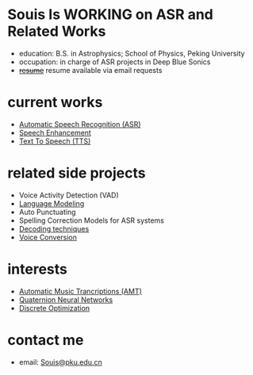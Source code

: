 # Souis Is WORKING on ASR and Related Works
- education: B.S. in Astrophysics; School of Physics, Peking University
- occupation: in charge of ASR projects in Deep Blue Sonics
- ~~[resume](resources/resume.pdf)~~ resume available via email requests

# current works

- [Automatic Speech Recognition (ASR)](ASR.md)
- [Speech Enhancement](SE.md)
- [Text To Speech (TTS)](TTS.md)

# related side projects

- Voice Activity Detection (VAD)
- [Language Modeling](LanguageModeling.md)
- Auto Punctuating
- Spelling Correction Models for ASR systems
- [Decoding techniques](decode.md)
- [Voice Conversion](VoiceConversion.md)

# interests

- [Automatic Music Trancriptions (AMT)](AMT.md)
- [Quaternion Neural Networks](QuaternionNeuralNetworks.md)
- [Discrete Optimization](DiscreteOptimization.md)

# contact me
- email: Souis@pku.edu.cn
